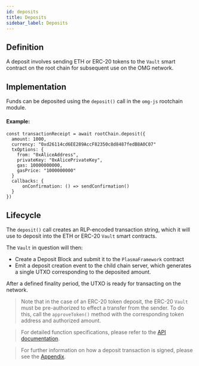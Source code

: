 ```yaml
---
id: deposits
title: Deposits
sidebar_label: Deposits
---
```


## Definition

A deposit involves sending ETH or ERC-20 tokens to the `Vault` smart contract on the root chain for subsequent use on the OMG network.

## Implementation

Funds can be deposited using the `deposit()` call in the `omg-js` rootchain module.

#### Example:

```
const transactionReceipt = await rootChain.deposit({
  amount: 1000,
  currency: "0xd26114cd6EE289AccF82350c8d8487fedB8A0C07"
  txOptions: {
    from: "0xAliceAddress",
    privateKey: "0xAlicePrivateKey",
    gas: 10000000000,
    gasPrice: "1000000000"
  }
  callbacks: {
      onConfirmation: () => sendConfirmation()
  }
})
```

## Lifecycle

The `deposit()` call creates an RLP-encoded transaction string, which it will use to deposit into the ETH or ERC-20 `Vault` smart contracts.

The `Vault` in question will then:

- Create a Deposit Block and submit it to the `PlasmaFramework` contract
- Emit a deposit creation event to the child chain server, which generates a single UTXO corresponding to the deposited amount.

After a defined finality period, the UTXO is ready for transacting on the network.

> Note that in the case of an ERC-20 token deposit, the ERC-20 `Vault` must be pre-authorized to effect a transfer from the sender. To do this, call the `approveToken()` method with the corresponding token address and authorized amount.

> For detailed function specifications, please refer to the [API documentation](https://developer.omisego.co/omg-js/#deposit).

> For further information on how a deposit transaction is signed, please see the [Appendix]().
